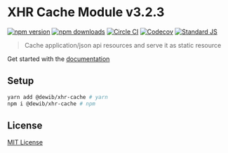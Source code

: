 # XHR Cache Module v3.2.3

[![npm version][npm-version-src]][npm-version-href]
[![npm downloads][npm-downloads-src]][npm-downloads-href]
[![Circle CI][circle-ci-src]][circle-ci-href]
[![Codecov][codecov-src]][codecov-href]
[![Standard JS][standard-js-src]][standard-js-href]

> Cache application/json api resources and serve it as static resource

Get started with the [documentation](https://xhr-cache.dewib.com)

## Setup
```sh
yarn add @dewib/xhr-cache # yarn
npm i @dewib/xhr-cache # npm
```

## License

[MIT License](./LICENSE)

<!-- Badges -->
[npm-version-src]: https://flat.badgen.net/npm/v/@dewib/xhr-cache
[npm-version-href]: https://npmjs.com/package/@dewib/xhr-cache
[npm-downloads-src]: https://flat.badgen.net/npm/dt/@dewib/xhr-cache
[npm-downloads-href]: https://npmjs.com/package/@dewib/xhr-cache
[circle-ci-src]: https://flat.badgen.net/circleci/github/gaetansenn/xhr-cache
[circle-ci-href]: https://circleci.com/gh/gaetansenn/xhr-cache
[codecov-src]: https://codecov.io/gh/gaetansenn/xhr-cache/branch/master/graph/badge.svg
[codecov-href]: https://codecov.io/gh/gaetansenn/xhr-cache
[standard-js-src]: https://img.shields.io/badge/code_style-standard-brightgreen.svg?style=flat-square
[standard-js-href]: https://standardjs.com

